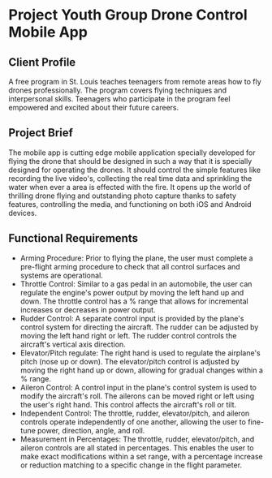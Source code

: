 # Project Youth Group Drone Control Mobile App

## Client Profile

A free program in St. Louis teaches teenagers from remote areas how to fly drones professionally. The program covers flying techniques and interpersonal skills. Teenagers who participate in the program feel empowered and excited about their future careers.

## Project Brief

The mobile app  is  cutting edge mobile application specially developed for flying the drone that should be designed in such a way that it is specially designed for operating the drones. It should control the simple features like recording the live video's, collecting the real time data and sprinkling the water when ever a area is effected with the fire. It opens up the world of thrilling drone flying and outstanding photo capture thanks to safety features, controlling the media, and functioning on both iOS and Android devices.

## Functional Requirements

- Arming Procedure: Prior to flying the plane, the user must complete a pre-flight arming procedure to check that all control surfaces and systems are operational.
- Throttle Control: Similar to a gas pedal in an automobile, the user can regulate the engine's power output by moving the left hand up and down. The throttle control has a % range that allows for incremental increases or decreases in power output.
- Rudder Control: A separate control input is provided by the plane's control system for directing the aircraft. The rudder can be adjusted by moving the left hand right or left. The rudder control controls the aircraft's vertical axis direction.
- Elevator/Pitch regulate: The right hand is used to regulate the airplane's pitch (nose up or down). The elevator/pitch control is adjusted by moving the right hand up or down, allowing for gradual changes within a % range.
- Aileron Control: A control input in the plane's control system is used to modify the aircraft's roll. The ailerons can be moved right or left using the user's right hand. This control affects the aircraft's roll or tilt.
- Independent Control: The throttle, rudder, elevator/pitch, and aileron controls operate independently of one another, allowing the user to fine-tune power, direction, angle, and roll.
- Measurement in Percentages: The throttle, rudder, elevator/pitch, and aileron controls are all stated in percentages. This enables the user to make exact modifications within a set range, with a percentage increase or reduction matching to a specific change in the flight parameter.